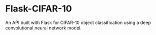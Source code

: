 # Flask-CIFAR-10
An API built with Flask for CIFAR-10 object classification using a deep convolutional neural network model.
